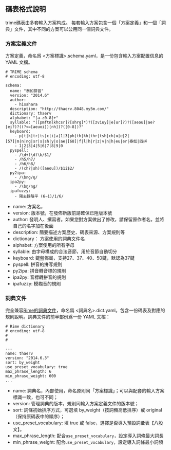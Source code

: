 ## 碼表格式說明
trime碼表由多套輸入方案构成。
每套輸入方案包含一個「方案定義」和一個「詞典」文件，其中不同的方案可以公用同一個詞典文件。

### 方案定義文件
方案定義，命名爲 <方案標識>.schema.yaml，是一份包含輸入方案配置信息的 YAML 文檔。 

    # TRIME schema
    # encoding: utf-8

    schema:
      name: "泰如拼音"
      version: "2014.6"
      author:
        - hisahara
      description: "http://thaerv.8048.my5m.com/"
      dictionary: thaerv
      alphabet: "[a-z0-8]+"
      syllable: "([pmftnlkhcsr]?[shrg]*)?([zviuy]|e[ur]?)?([aeou]|ae?|ei?)?((?<=[aeuoi])[nh])?([0-8])?"
      keyboard:
        - p|t|k|tr|ts|c|i|a|1|3|ph|th|kh|thr|tsh|ch|u|e|2|[57]|m|n|ng|sr|s|sh|y|o|ae|[68]|f|l|h|r|z|v|n|h|eu|er|泰如|四拼
        - 1|2|3|4|5|6|7|8|9|0
      pyspell:
        - /\d+(\d)\b/$1/
        - /h5/h7/
        - /h6/h8/
        - /(ch?|sh)([aeou])/$1i$2/
      py2ipa:
        - /\bng/ŋ/
      ipa2py:
        - /\bŋ/ng/
      ipafuzzy:
        - 陽去歸陰平 (6⇒1)/1/6/

- name: 方案名，
- version: 版本號，在發佈新版前請確保已陞版本號
- author: 發明人、撰寫者。如果您對方案做出了修改，請保留原作者名，並將自己的名字加在後面
- description: 簡要描述方案歷史、碼表來源、方案規則等
- dictionary： 方案使用的詞典文件名
- alphabet: 方案使用的所有字母
- syllable: 由字母構成的合法音節，用於音節自動切分
- keyboard: 鍵盤佈局，支持27、37、40、50鍵，默認為37鍵
- pyspell: 拼音的拼写規則
- py2ipa: 拼音轉音標的規則
- ipa2py: 音標轉拼音的規則
- ipafuzzy: 模糊音的規則

### 詞典文件
完全兼容[Rime的詞典文件]，命名爲 <詞典名>.dict.yaml。包含一份碼表及對應的規則說明。詞典文件的前半部份爲一份 YAML 文檔： 

    # Rime dictionary
    # encoding: utf-8
    #
    #

    ---
    name: thaerv
    version: "2014.6.3"
    sort: by_weight
    use_preset_vocabulary: true
    max_phrase_length: 6
    min_phrase_weight: 600
    ...

- name: 詞典名，內部使用，命名原則同「方案標識」；可以與配套的輸入方案標識一致，也可不同；
- version: 管理詞典的版本，規則同輸入方案定義文件的版本號；
- sort: 詞條初始排序方式，可選填 by_weight（按詞頻高低排序）或 original（保持原碼表中的順序）；
- use_preset_vocabulary: 填 true 或 false，選擇是否導入預設詞彙表【八股文】。 
- max_phrase_length: 配合<code>use_preset_vocabulary</code>，設定導入詞條最大詞長
- min_phrase_weight: 配合<code>use_preset_vocabulary</code>，設定導入詞條最小詞頻

[Rime的詞典文件]: https://code.google.com/p/rimeime/wiki/RimeWithSchemata#碼表與詞典

